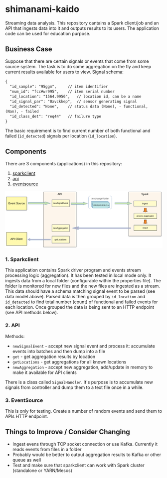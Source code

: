 # shimanami-kaido
Streaming data analysis.
This repository cantains a Spark client/job and an API that ingests data into it and outputs results to its users.
The application code can be used for education purpose.

## Business Case
Suppose that there are certain signals or events that come from some source system. The task is to do some aggregation on the fly and keep current results available for users to view.
Signal schema:

```
{
  "id_sample": "95ggm", 	// item identifier
  "num_id": "fcc#wr995", 	// item serial number
  "id_location": "1564.9956", 	// location id, can be a name
  "id_signal_par": "0xvckkep",	// sensor generating signal
  "id_detected": "None", 	// status data (None), - functional, (Nan), - failed
  "id_class_det": "req44"	// failure type
}
```

The basic requirement is to find current number of both functional and failed (`id_detected`) signals per location (`id_location`).


## Components
There are 3 components (applications) in this repository:
1. [sparkclient](https://github.com/oleglukin/shimanami-kaido/tree/master/java/sparkclient)
2. [api](https://github.com/oleglukin/shimanami-kaido/tree/master/java/api)
3. [eventsource](https://github.com/oleglukin/shimanami-kaido/tree/master/java/eventsource)


![Components](./components.png)


### 1. Sparkclient
This application contains Spark driver program and events stream processing logic (aggregation). It has been tested in local mode only.
It ingests data from a local folder (configurable within the properties file). The folder is monitored for new files and the new files are ingested as a stream.
This data should have a schema matching signal event to be parsed (see data model above).
Parsed data is then grouped by `id_location` and `id_detected` to find total number (count) of functional and failed events for each location.
Once grouped the data is being sent to an HTTP endpoint (see API methods below).

### 2. API
Methods:
- `newSignalEvent` - accept new signal event and process it: accumulate events into batches and then dump into a file
- `get` - get aggregation results by location
- `getLocations` - get aggregations for all known locations
- `newAggregation` - accept new aggregation, add/update in memory to make it available for API clients

There is a class called `SignalHandler`. It's purpose is to accumulate new signals from controller and dump them to a text file once in a while.

### 3. EventSource
This is only for testing. Create a number of random events and send them to APIs HTTP endpoint.


## Things to Improve / Consider Changing
- Ingest evens through TCP socket connection or use Kafka. Currently it reads events from  files in a folder
- Probably would be better to output aggregation results to Kafka or other queue as well
- Test and make sure that sparkclient can work with Spark cluster (standalone or YARN/Mesos)
